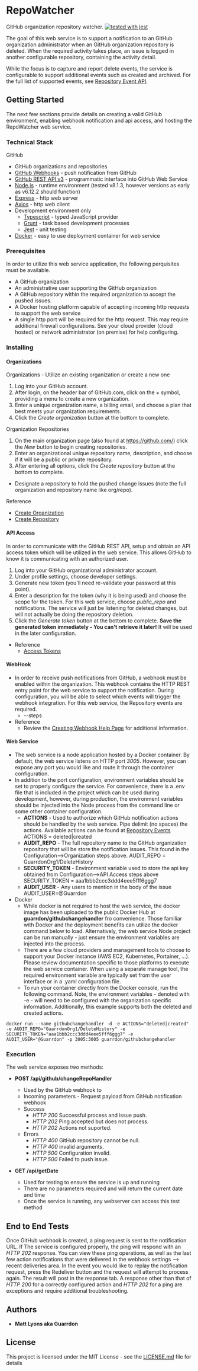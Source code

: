 # RepoWatcher

GitHub organization repository watcher.  [![tested with jest](https://img.shields.io/badge/tested_with-jest-99424f.svg)](https://github.com/facebook/jest)

The goal of this web service is to support a notification to an GitHub organization administrator when an GitHub organization repository is deleted.  When the required activity takes place, an issue is logged in another configurable repository, containing the activity detail.

While the focus is to capture and report delete events, the service is configurable to support additional events such as created and archived.  For the full list of supported events, see [Repository Event API](https://developer.github.com/v3/activity/events/types/#repositoryevent).

## Getting Started

The next few sections provide details on creating a valid GitHub environment, enabling webhook notification and api access, and hosting the RepoWatcher web service.

### Technical Stack

GitHub
  * GitHub organizations and repositories
  * [GitHub Webhooks](https://developer.github.com/webhooks/creating/) - push notification from GitHub
  * [GitHub REST API v3](https://developer.github.com/v3/) - programmatic interface into GitHub 
Web Service
  * [Node.js](https://nodejs.org/en/) - runtime environment (tested v8.1.3, however versions as early as v6.12.2  should function)
  * [Express](https://github.com/expressjs/express) - http web server
  * [Axios](https://github.com/axios/axios) - http web client 
  * Development environment only
    * [Typescript](https://github.com/Microsoft/TypeScript) - typed JavaScript provider
    * [Grunt](https://github.com/gruntjs/grunt) - task based development processes
    * [Jest](https://github.com/facebook/jest) - unit testing
  * [Docker](https://www.docker.com) - easy to use deployment container for web service

### Prerequisites

In order to utilize this web service application, the following perquisites must be available.
  * A GitHub organization
  * An administrative user supporting the GitHub organization
  * A GitHub repository within the required organization to accept the pushed issues.
  * A Docker hosting platform capable of accepting incoming http requests to support the web service
  * A single http port will be required for the http request.  This may require additional firewall configurations.  See your cloud provider (cloud hosted) or network administrator (on premise) for help configuring.

### Installing

#### Organizations

Organizations - Utilize an existing organization or create a new one
    
  1. Log into your GitHub account.
  2. After login, on the header bar of GitHub.com, click on the _+_ symbol, providing a menu to create a new organization.
  3. Enter a unique organization name, a billing email, and choose a plan that best meets your organization requirements.
  4. Click the _Create organization_ button at the bottom to complete.

Organization Repositories

  1. On the main organization page (also found at https://github.com/<Organization>) click the _New_ button to begin creating repositories.
  2. Enter an organizational unique repository name, description, and choose if it will be a public or private repository.
  3. After entering all options, click the _Create repository_ button at the bottom to complete.
      
* Designate a repository to hold the pushed change issues (note the full organization and repository name like org/repo).

Reference
  * [Create Organization](https://help.github.com/articles/creating-a-new-organization-from-scratch/)
  * [Create Repository](https://help.github.com/articles/creating-a-new-repository/)

#### API Access

In order to communicate with the GitHub REST API, setup and obtain an API access token which will be utilized in the web service.  This allows GitHub to know it is communicating with an authorized user.
    
  1. Log into your GitHub organizational administrator account.
  2. Under profile settings, choose developer settings.
  3. Generate new token (you'll need re-validate your password at this point). 
  3. Enter a description for the token (why it is being used) and choose the scope for the token.  For this web service, choose _public_repo_ and notifications.  The service will just be listening for deleted changes, but will not actually be doing the repository deletion.
  4. Click the _Generate token_ button at the bottom to complete.  **Save the generated token immediately - You can't retrieve it later!**  It will be used in the later configuration.
    
  * Reference
    * [Access Tokens](https://help.github.com/articles/creating-a-personal-access-token-for-the-command-line/)

#### WebHook
  * In order to receive push notifications from GitHub, a webhook must be enabled within the organization.  This webhook contains the HTTP REST entry point for the web service to support the notification.  During configuration, you will be able to select which events will trigger the webhook integration.  For this web service, the Repository events are required.
    * --steps
  * Reference
    * Review the [Creating Webhook Help Page](https://developer.github.com/webhooks/creating/#setting-up-a-webhook) for additional information. 

#### Web Service
  * The web service is a node application hosted by a Docker container.  By default, the web service listens on HTTP port _3005_.  However, you can expose any port you would like and route it through the container configuration.
  * In addition to the port configuration, environment variables should be set to properly configure the service.  For convenience, there is a .env file that is included in the project which can be used during development, however, during production, the environment variables should be injected into the Node process from the command line or some other container configuration.
    * **ACTIONS** - Used to authorize which GitHub notification actions should be handled by the web service.  Pipe delimit (no spaces) the actions.  Available actions can be found at [Repository Events](https://developer.github.com/v3/activity/events/types/#repositoryevent)
	ACTIONS = deleted|created 
    * **AUDIT_REPO** - The full repository name to the GitHub organization repository that will be store the notification issues.  This found in the Configuration-->Organization steps above.
	AUDIT_REPO = GuarrdonOrg1/DeleteHistory 
    * **SECURITY_TOKEN** - Environment variable used to store the api key obtained from Configuration-->API Access steps above
	SECURITY_TOKEN = aaa1bbb2ccc3ddd4eee5fff6ggg7
    * **AUDIT_USER**  - Any users to mention in the body of the issue 
	AUDIT_USER=@Guarrdon
  * Docker
    * While docker is not required to host the web service, the docker image has been uploaded to the public Docker Hub at **guarrdon/githubchangehandler** fro convenience.  Those familiar with Docker and the deployment benefits can utilize the docker command below to load.  Alternatively, the web service Node project can be run manually - just ensure the environment variables are injected into the process.
    * There are a few cloud providers and management tools to choose to support your Docker instance (AWS EC2, Kubernetes, Portainer, …).  Please review documentation specific to those platforms to execute the web service container.  When using a separate manage tool, the required environment variable are typically set from the user interface or in a .yaml configuration file.
    * To run your container directly from the Docker console, run the following command.  Note, the environment variables - denoted with -e - will need to be configured with the organization specific information.  Additionally, this example supports both the deleted and created actions.
```{r, engine='bash', docker_run}
docker run --name githubchangehandler -d -e ACTIONS="deleted|created" -e AUDIT_REPO="GuarrdonOrg1/DeleteHistory" -e SECURITY_TOKEN="aaa1bbb2ccc3ddd4eee5fff6ggg7" -e AUDIT_USER="@Guarrdon" -p 3005:3005 guarrdon/githubchangehandler 
```

### Execution

The web service exposes two methods:
  * **POST  /api/github/changeRepoHandler**
    * Used by the GitHub webhook to 
    * Incoming parameters - Request payload from GitHub notification webhook
    * Success
      * _HTTP 200_ Successful process and issue push.
      * _HTTP 202_ Ping accepted but does not process.
      * _HTTP 202_ Actions not suported.
    * Errors
      * _HTTP 400_ GitHub repository cannot be null.
      * _HTTP 400_ invalid arguments.
      * _HTTP 500_ Configuration invalid.
      * _HTTP 500_ Failed to push issue.
  
  * **GET  /api/getDate**
    * Used for testing to ensure the service is up and running
    * There are no parameters required and will return the current date and time
    * Once the service is running, any webserver can access this test method

## End to End Tests

Once GitHub webhook is created, a ping request is sent to the notification URL.  If The service is configured properly, the ping will respond with an _HTTP 202_ response.  You can view these ping operations, as well as the last few action notifications that were delivered in the webhook settings --> recent deliveries area.  In the event you would like to replay the notification request, press the Redeliver button and the request will attempt to process again.  The result will post in the response tab.  A response other than that of _HTTP 200_ for a correctly configured action and _HTTP 202_ for a ping are exceptions and require additional troubleshooting.

## Authors

* **Matt Lyons aka Guarrdon**

## License

This project is licensed under the MIT License - see the [LICENSE.md](LICENSE.md) file for details
